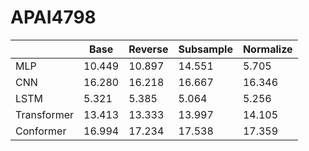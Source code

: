 # APAI4798

|   | Base | Reverse | Subsample | Normalize |
| ------------- | ------------- | ------------- | ------------- | ------------- |
| MLP  | 10.449  | 10.897  | 14.551  | 5.705  |
| CNN  | 16.280  | 16.218  | 16.667  | 16.346  |
| LSTM | 5.321  | 5.385  | 5.064  | 5.256  |
| Transformer | 13.413  | 13.333  | 13.997  | 14.105  |
| Conformer  | 16.994  | 17.234  | 17.538  | 17.359  |
